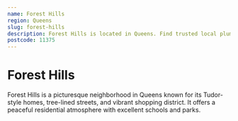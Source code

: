 ```yaml
---
name: Forest Hills
region: Queens
slug: forest-hills
description: Forest Hills is located in Queens. Find trusted local plumbers serving this area.
postcode: 11375
---
```


# Forest Hills

Forest Hills is a picturesque neighborhood in Queens known for its Tudor-style homes, tree-lined streets, and vibrant shopping district. It offers a peaceful residential atmosphere with excellent schools and parks. 